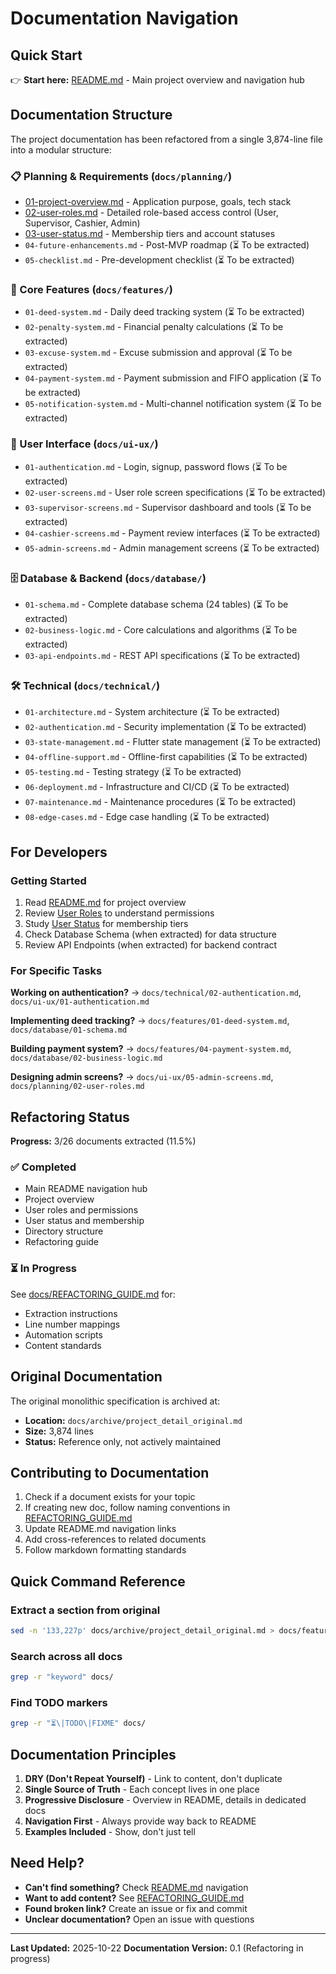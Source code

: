 # Documentation Navigation

## Quick Start

👉 **Start here:** [README.md](README.md) - Main project overview and navigation hub

## Documentation Structure

The project documentation has been refactored from a single 3,874-line file into a modular structure:

### 📋 Planning & Requirements (`docs/planning/`)
- [01-project-overview.md](docs/planning/01-project-overview.md) - Application purpose, goals, tech stack
- [02-user-roles.md](docs/planning/02-user-roles.md) - Detailed role-based access control (User, Supervisor, Cashier, Admin)
- [03-user-status.md](docs/planning/03-user-status.md) - Membership tiers and account statuses
- `04-future-enhancements.md` - Post-MVP roadmap (⏳ To be extracted)
- `05-checklist.md` - Pre-development checklist (⏳ To be extracted)

### 🎯 Core Features (`docs/features/`)
- `01-deed-system.md` - Daily deed tracking system (⏳ To be extracted)
- `02-penalty-system.md` - Financial penalty calculations (⏳ To be extracted)
- `03-excuse-system.md` - Excuse submission and approval (⏳ To be extracted)
- `04-payment-system.md` - Payment submission and FIFO application (⏳ To be extracted)
- `05-notification-system.md` - Multi-channel notification system (⏳ To be extracted)

### 🎨 User Interface (`docs/ui-ux/`)
- `01-authentication.md` - Login, signup, password flows (⏳ To be extracted)
- `02-user-screens.md` - User role screen specifications (⏳ To be extracted)
- `03-supervisor-screens.md` - Supervisor dashboard and tools (⏳ To be extracted)
- `04-cashier-screens.md` - Payment review interfaces (⏳ To be extracted)
- `05-admin-screens.md` - Admin management screens (⏳ To be extracted)

### 🗄️ Database & Backend (`docs/database/`)
- `01-schema.md` - Complete database schema (24 tables) (⏳ To be extracted)
- `02-business-logic.md` - Core calculations and algorithms (⏳ To be extracted)
- `03-api-endpoints.md` - REST API specifications (⏳ To be extracted)

### 🛠️ Technical (`docs/technical/`)
- `01-architecture.md` - System architecture (⏳ To be extracted)
- `02-authentication.md` - Security implementation (⏳ To be extracted)
- `03-state-management.md` - Flutter state management (⏳ To be extracted)
- `04-offline-support.md` - Offline-first capabilities (⏳ To be extracted)
- `05-testing.md` - Testing strategy (⏳ To be extracted)
- `06-deployment.md` - Infrastructure and CI/CD (⏳ To be extracted)
- `07-maintenance.md` - Maintenance procedures (⏳ To be extracted)
- `08-edge-cases.md` - Edge case handling (⏳ To be extracted)

## For Developers

### Getting Started
1. Read [README.md](README.md) for project overview
2. Review [User Roles](docs/planning/02-user-roles.md) to understand permissions
3. Study [User Status](docs/planning/03-user-status.md) for membership tiers
4. Check Database Schema (when extracted) for data structure
5. Review API Endpoints (when extracted) for backend contract

### For Specific Tasks

**Working on authentication?**
→ `docs/technical/02-authentication.md`, `docs/ui-ux/01-authentication.md`

**Implementing deed tracking?**
→ `docs/features/01-deed-system.md`, `docs/database/01-schema.md`

**Building payment system?**
→ `docs/features/04-payment-system.md`, `docs/database/02-business-logic.md`

**Designing admin screens?**
→ `docs/ui-ux/05-admin-screens.md`, `docs/planning/02-user-roles.md`

## Refactoring Status

**Progress:** 3/26 documents extracted (11.5%)

### ✅ Completed
- Main README navigation hub
- Project overview
- User roles and permissions
- User status and membership
- Directory structure
- Refactoring guide

### ⏳ In Progress
See [docs/REFACTORING_GUIDE.md](docs/REFACTORING_GUIDE.md) for:
- Extraction instructions
- Line number mappings
- Automation scripts
- Content standards

## Original Documentation

The original monolithic specification is archived at:
- **Location:** `docs/archive/project_detail_original.md`
- **Size:** 3,874 lines
- **Status:** Reference only, not actively maintained

## Contributing to Documentation

1. Check if a document exists for your topic
2. If creating new doc, follow naming conventions in [REFACTORING_GUIDE.md](docs/REFACTORING_GUIDE.md)
3. Update README.md navigation links
4. Add cross-references to related documents
5. Follow markdown formatting standards

## Quick Command Reference

### Extract a section from original
```bash
sed -n '133,227p' docs/archive/project_detail_original.md > docs/features/01-deed-system.md
```

### Search across all docs
```bash
grep -r "keyword" docs/
```

### Find TODO markers
```bash
grep -r "⏳\|TODO\|FIXME" docs/
```

## Documentation Principles

1. **DRY (Don't Repeat Yourself)** - Link to content, don't duplicate
2. **Single Source of Truth** - Each concept lives in one place
3. **Progressive Disclosure** - Overview in README, details in dedicated docs
4. **Navigation First** - Always provide way back to README
5. **Examples Included** - Show, don't just tell

## Need Help?

- **Can't find something?** Check [README.md](README.md) navigation
- **Want to add content?** See [REFACTORING_GUIDE.md](docs/REFACTORING_GUIDE.md)
- **Found broken link?** Create an issue or fix and commit
- **Unclear documentation?** Open an issue with questions

---

**Last Updated:** 2025-10-22
**Documentation Version:** 0.1 (Refactoring in progress)
